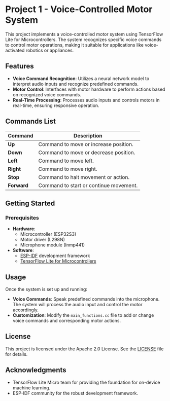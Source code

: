 # Project 1 - Voice-Controlled Motor System

This project implements a voice-controlled motor system using TensorFlow Lite for Microcontrollers. The system recognizes specific voice commands to control motor operations, making it suitable for applications like voice-activated robotics or appliances.

## Features

- **Voice Command Recognition**: Utilizes a neural network model to interpret audio inputs and recognize predefined commands.
- **Motor Control**: Interfaces with motor hardware to perform actions based on recognized voice commands.
- **Real-Time Processing**: Processes audio inputs and controls motors in real-time, ensuring responsive operation.
## Commands List

| **Command** | **Description**                        |
|-------------|----------------------------------------|
| **Up**      | Command to move or increase position.  |
| **Down**    | Command to move or decrease position.  |
| **Left**    | Command to move left.                  |
| **Right**   | Command to move right.                 |
| **Stop**    | Command to halt movement or action.    |
| **Forward**      | Command to start or continue movement. |

## Getting Started

### Prerequisites

- **Hardware**: 
  - Microcontroller (ESP32S3)
  - Motor driver (L298N)
  - Microphone module (Inmp441)
- **Software**:
  - [ESP-IDF](https://docs.espressif.com/projects/esp-idf/en/latest/esp32/) development framework
  - [TensorFlow Lite for Microcontrollers](https://www.tensorflow.org/lite/microcontrollers)


## Usage

Once the system is set up and running:

- **Voice Commands**: Speak predefined commands into the microphone. The system will process the audio input and control the motor accordingly.
- **Customization**: Modify the `main_functions.cc` file to add or change voice commands and corresponding motor actions.

## License

This project is licensed under the Apache 2.0 License. See the [LICENSE](LICENSE) file for details.

## Acknowledgments

- TensorFlow Lite Micro team for providing the foundation for on-device machine learning.
- ESP-IDF community for the robust development framework.

